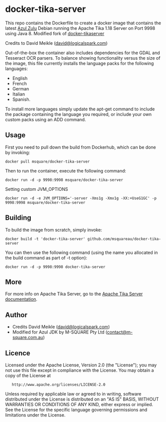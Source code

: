# docker-tika-server
This repo contains the Dockerfile to create a docker image that contains the latest [Azul Zulu](https://hub.docker.com/r/azul/zulu-openjdk-debian/) Debian running the Apache Tika 1.18 Server on Port 9998 using Java 8.
Modified fork of [docker-tikaserver](https://github.com/LogicalSpark/docker-tikaserver)

Credits to David Meikle (<david@logicalspark.com>)

Out-of-the-box the container also includes dependencies for the GDAL and Tesseract OCR parsers.  To balance showing functionality versus the size of the image, this file currently installs the language packs for the following languages:
* English
* French
* German
* Italian
* Spanish.

To install more languages simply update the apt-get command to include the package containing the language you required, or include your own custom packs using an ADD command.

## Usage

First you need to pull down the build from Dockerhub, which can be done by invoking:

    docker pull msquare/docker-tika-server

Then to run the container, execute the following command:

    docker run -d -p 9998:9998 msquare/docker-tika-server
    
Setting custom JVM_OPTIONS
     
    docker run -d -e JVM_OPTIONS='-server -Xms1g -Xmx1g -XX:+UseG1GC' -p 9998:9998 msquare/docker-tika-server

## Building

To build the image from scratch, simply invoke:

    docker build -t 'docker-tika-server' github.com/msquareau/docker-tika-server
   
You can then use the following command (using the name you allocated in the build command as part of -t option):

    docker run -d -p 9998:9998 docker-tika-server
    
## More

For more info on Apache Tika Server, go to the [Apache Tika Server documentation](http://wiki.apache.org/tika/TikaJAXRS).

## Author

  * Credits David Meikle (<david@logicalspark.com>)
  * Modified for Azul JDK by M-SQUARE Pty Ltd (contact@m-square.com.au)

## Licence

   Licensed under the Apache License, Version 2.0 (the "License");
   you may not use this file except in compliance with the License.
   You may obtain a copy of the License at

       http://www.apache.org/licenses/LICENSE-2.0

   Unless required by applicable law or agreed to in writing, software
   distributed under the License is distributed on an "AS IS" BASIS,
   WITHOUT WARRANTIES OR CONDITIONS OF ANY KIND, either express or implied.
   See the License for the specific language governing permissions and
   limitations under the License.
